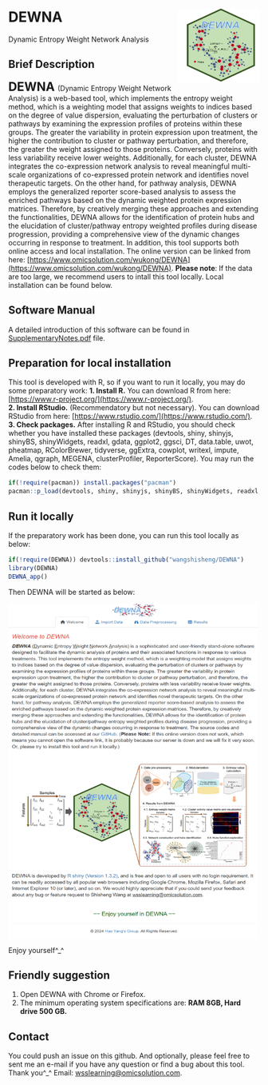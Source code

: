 # DEWNA<img src="DEWNA_logo.png" align="right" height="150" width="164"/>
Dynamic Entropy Weight Network Analysis

## Brief Description
**<font size='5'> DEWNA </font>** (Dynamic Entropy Weight Network Analysis) is a web-based tool, which implements the entropy weight method, which is a weighting model that assigns weights to indices based on the degree of value dispersion, evaluating the perturbation of clusters or pathways by examining the expression profiles of proteins within these groups. The greater the variability in protein expression upon treatment, the higher the contribution to cluster or pathway perturbation, and therefore, the greater the weight assigned to those proteins. Conversely, proteins with less variability receive lower weights. Additionally, for each cluster, DEWNA integrates the co-expression network analysis to reveal meaningful multi-scale organizations of co-expressed protein network and identifies novel therapeutic targets. On the other hand, for pathway analysis, DEWNA employs the generalized reporter score-based analysis to assess the enriched pathways based on the dynamic weighted protein expression matrices. Therefore, by creatively merging these approaches and extending the functionalities, DEWNA allows for the identification of protein hubs and the elucidation of cluster/pathway entropy weighted profiles during disease progression, providing a comprehensive view of the dynamic changes occurring in response to treatment. In addition, this tool supports both online access and local installation. The online version can be linked from here: [https://www.omicsolution.com/wukong/DEWNA](https://www.omicsolution.com/wukong/DEWNA). **Please note**: If the data are too large, we recommend users to intall this tool locally. Local installation can be found below.

## Software Manual
A detailed introduction of this software can be found in [SupplementaryNotes.pdf](https://github.com/wangshisheng/DEWNA/blob/main/SupplementaryNotes.pdf) file.

## Preparation for local installation
This tool is developed with R, so if you want to run it locally, you may do some preparatory work: 
**1. Install R.** You can download R from here: [https://www.r-project.org/](https://www.r-project.org/).  
**2. Install RStudio.** (Recommendatory but not necessary). You can download RStudio from here: [https://www.rstudio.com/](https://www.rstudio.com/).  
**3. Check packages.** After installing R and RStudio, you should check whether you have installed these packages (devtools, shiny, shinyjs, shinyBS, shinyWidgets, readxl, gdata, ggplot2, ggsci, DT, data.table, uwot, pheatmap, RColorBrewer, tidyverse, ggExtra, cowplot, writexl, impute, Amelia, qgraph, MEGENA, clusterProfiler, ReporterScore). You may run the codes below to check them:  

```r
if(!require(pacman)) install.packages("pacman")
pacman::p_load(devtools, shiny, shinyjs, shinyBS, shinyWidgets, readxl, gdata, ggplot2, ggsci, DT, data.table, uwot, pheatmap, RColorBrewer, tidyverse, ggExtra, cowplot, writexl, impute, Amelia, qgraph, MEGENA, clusterProfiler, ReporterScore)
```

## Run it locally
If the preparatory work has been done, you can run this tool locally as below:
```r
if(!require(DEWNA)) devtools::install_github("wangshisheng/DEWNA")
library(DEWNA)
DEWNA_app()
```

Then DEWNA will be started as below:

<img src="homepage.png" align="center" height="672" width="500"/>


Enjoy yourself^_^


## Friendly suggestion
1. Open DEWNA with Chrome or Firefox.
2. The minimum operating system specifications are: **RAM 8GB, Hard drive 500 GB.**


## Contact
You could push an issue on this github. And optionally, please feel free to sent me an e-mail if you have any question or find a bug about this tool. Thank you^_^
Email: wsslearning@omicsolution.com.


